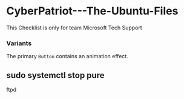 # CyberPatriot---The-Ubuntu-Files

This Checklist is only for team Microsoft Tech Support<Container>
 
  
  ### Variants

  The primary `Button` contains an animation effect.

sudo systemctl stop pure
-
ftpd
